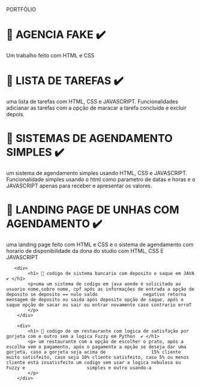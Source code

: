 <!DOCTYPE html>
<html lang="pt-br">

<head>
    <meta charset="UTF-8">
    <meta name="viewport" content="width=h1, initial-scale=1.0">
    PORTFÓLIO
</head>

<body>
        <div>
           <h1 > 🔴 AGENCIA FAKE ✔️ </h1> 
            <P>Um trabalho feito com HTML e CSS </P>
        </div>
        <div>
            <h1> 🔴 LISTA DE TAREFAS ✔️ </h1>
            <p>uma lista de tarefas com HTML, CSS e JAVASCRIPT. Funcionalidades adicianar as tarefas com a opção de
                maracar
                a tarefa concluida e excluir depois.</p>
        </div>
        <div>
            <h1> 🔴 SISTEMAS DE AGENDAMENTO SIMPLES ✔️ </h1>
                <p>um sistema de agendamento simples usando HTML, CSS e JAVASCRIPT. Funcionalidade simples usando o html
                    como parametro de datas e horas e o JAVASCRIPT apenas para receber e apresentar os valores.</p>
        </div>
        <div>
            <h1> 🔴 LANDING PAGE DE UNHAS COM AGENDAMENTO ✔️ </h1>
            <p>uma landing page feito com HTML e CSS e o sistema de agendamento com horario de disponibilidade da dona
                do studio com HTML, CSS E JAVASCRIPT</p>
        </div>
    
       <div>
            <h1> 🔴 codigo de sistema bancario com deposito e saque em JAVA ✔️ </h1>
            <p>uma um sistema de codigo em java aonde é solicitado ao usuario nome,sobre nome, cpf após as informações de entrada a opção de deposito se deposito == nulo saldo                 negativo retorna mensagem de deposito ou saida após deposito opção de saque, após o saque opção de sacar ou sair ou entrar novamente caso contrario erroT
            </p>
        </div>

        <div>
            <h1> 🔴 codigo de um restaurante com logica de satisfação por gorjeta com e outro sem a logica Fuzzy em Python  ✔️ </h1>
            <p> um restaurante com a opção de escolher o prato, após a escolha vem o pagamento, após o pagamento a opção se deseja dar uma gorjeta, caso a gorjeta seja acima de                 15% cliente muito satisfeito, caso seja 10% cliente satisfeito, caso 5% ou menos cliente está insatisfeito um codigo sem usar a logica nebulosa ou Fuzzy e                       simples e outro usando-a 
            </p>
        </div>

        


</body>

</html>
